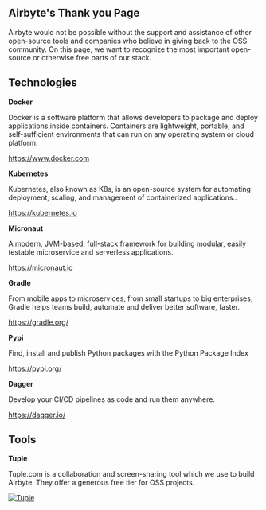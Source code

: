 ## Airbyte's Thank you Page

Airbyte would not be possible without the support and assistance of other open-source tools and companies who believe in giving back to the OSS community. On this page, we want to recognize the most important open-source or otherwise free parts of our stack.

## Technologies

**Docker**

Docker is a software platform that allows developers to package and deploy applications inside containers. Containers are lightweight, portable, and self-sufficient environments that can run on any operating system or cloud platform.

https://www.docker.com

**Kubernetes**

Kubernetes, also known as K8s, is an open-source system for automating deployment, scaling, and management of containerized applications..

https://kubernetes.io

**Micronaut**

A modern, JVM-based, full-stack framework for building modular, easily testable microservice and serverless applications.

https://micronaut.io

**Gradle**

From mobile apps to microservices, from small startups to big enterprises, Gradle helps teams build, automate and deliver better software, faster.

https://gradle.org/

**Pypi**

Find, install and publish Python packages with the Python Package Index

https://pypi.org/

**Dagger**

Develop your CI/CD pipelines as code and run them anywhere.

https://dagger.io/

## Tools

**Tuple**

Tuple.com is a collaboration and screen-sharing tool which we use to build Airbyte. They offer a generous free tier for OSS projects.

[![Tuple](https://img.shields.io/badge/Tuple%20❤️%20OSS-5A67D8?style=for-the-badge&logo=tuple)](https://tuple.app/github-badge)
